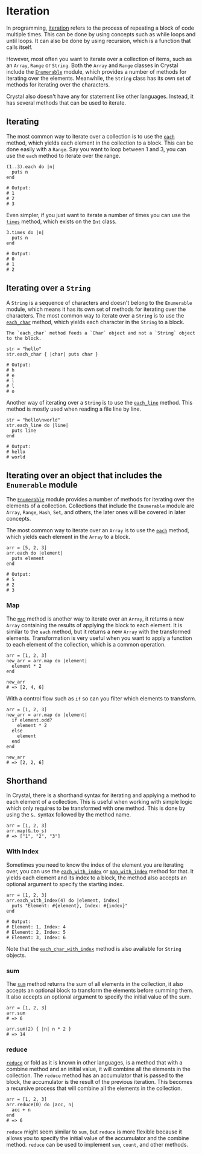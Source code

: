 # Iteration

In programming, [iteration][iteration] refers to the process of repeating a block of code multiple times.
This can be done by using concepts such as while loops and until loops.
It can also be done by using recursion, which is a function that calls itself.

However, most often you want to iterate over a collection of items, such as an `Array`, `Range` or `String`.
Both the `Array` and `Range` classes in Crystal include the [`Enumerable`][enumerable] module, which provides a number of methods for iterating over the elements.
Meanwhile, the `String` class has its own set of methods for iterating over the characters.

Crystal also doesn't have any for statement like other languages.
Instead, it has several methods that can be used to iterate.

## Iterating

The most common way to iterate over a collection is to use the [`each`][each] method, which yields each element in the collection to a block.
This can be done easily with a `Range`.
Say you want to loop between 1 and 3, you can use the `each` method to iterate over the range.

```crystal
(1..3).each do |n|
  puts n
end

# Output:
# 1
# 2
# 3
```

Even simpler, if you just want to iterate a number of times you can use the [`times`][times] method, which exists on the `Int` class.

```crystal
3.times do |n|
  puts n
end

# Output:
# 0
# 1
# 2
```

## Iterating over a `String`

A `String` is a sequence of characters and doesn't belong to the `Enumerable` module, which means it has its own set of methods for iterating over the characters.
The most common way to iterate over a `String` is to use the [`each_char`][each_char] method, which yields each character in the `String` to a block.

~~~~exercism/note
The `each_char` method feeds a `Char` object and not a `String` object to the block.
~~~~

```crystal
str = "hello"
str.each_char { |char| puts char }

# Output:
# h
# e
# l
# l
# o
```

Another way of iterating over a `String` is to use the [`each_line`][each_line] method.
This method is mostly used when reading a file line by line.

```crystal
str = "hello\nworld"
str.each_line do |line|
  puts line
end

# Output:
# hello
# world
```

## Iterating over an object that includes the `Enumerable` module

The [`Enumerable`][enumerable] module provides a number of methods for iterating over the elements of a collection.
Collections that include the `Enumerable` module are `Array`, `Range`, `Hash`, `Set`, and others, the later ones will be covered in later concepts.

The most common way to iterate over an `Array` is to use the [`each`][each] method, which yields each element in the `Array` to a block.

```crystal
arr = [5, 2, 3]
arr.each do |element|
  puts element
end

# Output:
# 5
# 2
# 3
```

### Map

The [`map`][map] method is another way to iterate over an `Array`, it returns a new `Array` containing the results of applying the block to each element.
It is similar to the `each` method, but it returns a new `Array` with the transformed elements.
Transformation is very useful when you want to apply a function to each element of the collection, which is a common operation.

```crystal
arr = [1, 2, 3]
new_arr = arr.map do |element|
  element * 2
end

new_arr
# => [2, 4, 6]
```

With a control flow such as `if` so can you filter which elements to transform.

```crystal
arr = [1, 2, 3]
new_arr = arr.map do |element|
  if element.odd?
    element * 2
  else
    element
  end
end

new_arr
# => [2, 2, 6]
```

## Shorthand

In Crystal, there is a shorthand syntax for iterating and applying a method to each element of a collection.
This is useful when working with simple logic which only requires to be transformed with one method.
This is done by using the `&.` syntax followed by the method name.

```crystal
arr = [1, 2, 3]
arr.map(&.to_s)
# => ["1", "2", "3"]
```

### With Index

Sometimes you need to know the index of the element you are iterating over, you can use the [`each_with_index`][each_with_index] or [`map_with_index`][map_with_index] method for that.
It yields each element and its index to a block, the method also accepts an optional argument to specify the starting index.

```crystal
arr = [1, 2, 3]
arr.each_with_index(4) do |element, index|
  puts "Element: #{element}, Index: #{index}"
end

# Output:
# Element: 1, Index: 4
# Element: 2, Index: 5
# Element: 3, Index: 6
```

Note that the [`each_char_with_index`][each_char_with_index] method is also available for `String` objects.

### sum

The [`sum`][sum] method returns the sum of all elements in the collection, it also accepts an optional block to transform the elements before summing them.
It also accepts an optional argument to specify the initial value of the sum.

```crystal
arr = [1, 2, 3]
arr.sum
# => 6

arr.sum(2) { |n| n * 2 }
# => 14
```

### reduce

[`reduce`][reduce] or fold as it is known in other languages, is a method that with a combine method and an initial value, it will combine all the elements in the collection.
The `reduce` method has an accumulator that is passed to the block, the accumulator is the result of the previous iteration.
This becomes a recursive process that will combine all the elements in the collection.

```crystal
arr = [1, 2, 3]
arr.reduce(0) do |acc, n|
  acc + n
end
# => 6
```

`reduce` might seem similar to `sum`, but `reduce` is more flexible because it allows you to specify the initial value of the accumulator and the combine method.
`reduce` can be used to implement `sum`, `count`, and other methods.

[times]: https://crystal-lang.org/api/Int.html#times%28%26block%3Aself-%3E%29%3ANil-instance-method
[enumerable]: https://crystal-lang.org/api/Enumerable.html
[each_char]: https://crystal-lang.org/api/String.html#each_char%28%26%29%3ANil-instance-method
[each_char_with_index]: https://crystal-lang.org/api/String.html#each_char_with_index%28offset%3D0%2C%26%29-instance-method
[each_line]: https://crystal-lang.org/api/String.html#each_line%28chomp%3Dtrue%2C%26block%3AString-%3E%29%3ANil-instance-method
[each]: https://crystal-lang.org/api/Enumerable.html#each%28%26%3AT-%3E%29-instance-method
[map]: https://crystal-lang.org/api/Enumerable.html#map%28%26%3AT-%3EU%29%3AArray%28U%29forallU-instance-method
[each_with_index]: https://crystal-lang.org/api/Enumerable.html#each_with_index%28offset%3D0%2C%26%29-instance-method
[map_with_index]: https://crystal-lang.org/api/Enumerable.html#map_with_index%28offset%3D0%2C%26%3AT%2CInt32-%3EU%29%3AArray%28U%29forallU-instance-method
[sum]: https://crystal-lang.org/api/Enumerable.html#sum%28initial%2C%26%3AT-%3E%29-instance-method
[reduce]: https://crystal-lang.org/api/Enumerable.html#reduce%28memo%2C%26%29-instance-method
[iteration]: https://en.wikipedia.org/wiki/Iteration
